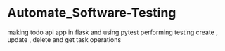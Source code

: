 # Automate_Software-Testing
making todo api app in flask and using pytest performing testing create , update , delete and get task operations

